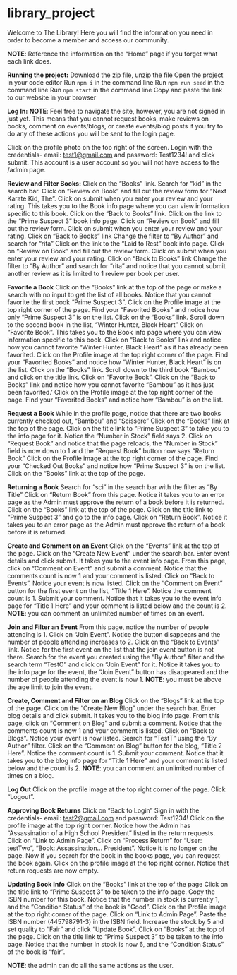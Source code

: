 # library_project
Welcome to The Library! Here you will find the information you need in order to become a member and access our community.

**NOTE**: Reference the information on the “Home” page if you forget what each link does.

**Running the project:**
Download the zip file, unzip the file
Open the project in your code editor
Run `npm i` in the command line
Run `npm run seed` in the command line
Run `npm start` in the command line
Copy and paste the link to our website in your browser

**Log In:**
**NOTE**: Feel free to navigate the site, however, you are not signed in just yet. This means that you cannot request books, make reviews on books, comment on events/blogs, or create events/blog posts if you try to do any of these actions you will be sent to the login page.

Click on the profile photo on the top right of the screen.
Login with the credentials- email: test1@gmail.com and password: Test1234! and click submit.
This account is a user account so you will not have access to the /admin page.

**Review and Filter Books:**
Click on the “Books” link.
Search for “kid” in the search bar.
Click on “Review on Book” and fill out the review form for “Next Karate Kid, The”. Click on submit when you enter your review and your rating. This takes you to the Book info page where you can view information specific to this book.
Click on the “Back to Books” link.
Click on the link to the “Prime Suspect 3” book info page.
Click on “Review on Book” and fill out the review form. Click on submit when you enter your review and your rating.
Click on “Back to Books” link
Change the filter to “By Author” and search for “rita”
Click on the link to the “Laid to Rest” book info page.
Click on “Review on Book” and fill out the review form. Click on submit when you enter your review and your rating.
Click on “Back to Books” link
Change the filter to “By Author” and search for “rita” and notice that you cannot submit another review as it is limited to 1 review per book per user.



**Favorite a Book**
Click on the “Books” link at the top of the page or make a search with no input to get the list of all books. 
Notice that you cannot favorite the first book “Prime Suspect 3”.
Click on the Profile image at the top right corner of the page. Find your “Favorited Books” and notice how only “Prime Suspect 3” is on the list.
Click on the “Books” link.
Scroll down to the second book in the list, “Winter Hunter, Black Heart”
Click on “Favorite Book”. This takes you to the Book info page where you can view information specific to this book.
Click on “Back to Books” link and notice how you cannot favorite “Winter Hunter, Black Heart” as it has already been favorited.
Click on the Profile image at the top right corner of the page. Find your “Favorited Books” and notice how “Winter Hunter, Black Heart” is on the list.
Click on the “Books” link.
Scroll down to the third book “Bambou” and click on the title link.
Click on “Favorite Book”.
Click on the “Back to Books” link and notice how you cannot favorite “Bambou” as it has just been favorited.’
Click on the Profile image at the top right corner of the page. Find your “Favorited Books” and notice how “Bambou” is on the list.

**Request a Book**
While in the profile page, notice that there are two books currently checked out, “Bambou” and “Scissere”
Click on the “Books” link at the top of the page.
Click on the title link to “Prime Suspect 3” to take you to the info page for it.
Notice the “Number in Stock” field says 2. Click on “Request Book” and notice that the page reloads, the “Number in Stock” field is now down to 1 and the “Request Book” button now says “Return Book”
Click on the Profile image at the top right corner of the page. Find your “Checked Out Books” and notice how “Prime Suspect 3” is on the list.
Click on the “Books” link at the top of the page.

**Returning a Book**
Search for “sci” in the search bar with the filter as “By Title”
Click on “Return Book” from this page. Notice it takes you to an error page as the Admin must approve the return of a book before it is returned.
Click on the “Books” link at the top of the page.
Click on the title link to “Prime Suspect 3” and go to the info page.
Click on “Return Book”. Notice it takes you to an error page as the Admin must approve the return of a book before it is returned.

**Create and Comment on an Event**
Click on the “Events” link at the top of the page.
Click on the “Create New Event” under the search bar.
Enter event details and click submit. It takes you to the event info page.
From this page, click on “Comment on Event” and submit a comment. Notice that the comments count is now 1 and your comment is listed.
Click on “Back to Events”. Notice your event is now listed.
Click on the “Comment on Event” button for the first event on the list, “Title 1 Here”. Notice the comment count is 1. Submit your comment. Notice that it takes you to the event info page for “Title 1 Here” and your comment is listed below and the count is 2.
**NOTE**: you can comment an unlimited number of times on an event.

**Join and Filter an Event**
From this page, notice the number of people attending is 1.
Click on “Join Event”. Notice the button disappears and the number of people attending increases to 2.
Click on the “Back to Events” link. Notice for the first event on the list that the join event button is not there.
Search for the event you created using the “By Author” filter and the search term “TestO” and click on “Join Event” for it. Notice it takes you to the info page for the event, the “Join Event” button has disappeared and the number of people attending the event is now 1.
**NOTE**: you must be above the age limit to join the event.

**Create, Comment and Filter on an Blog**
Click on the “Blogs” link at the top of the page.
Click on the “Create New Blog” under the search bar.
Enter blog details and click submit. It takes you to the blog info page.
From this page, click on “Comment on Blog” and submit a comment. Notice that the comments count is now 1 and your comment is listed.
Click on “Back to Blogs”. Notice your event is now listed. Search for “TestT” using the “By Author” filter.
Click on the “Comment on Blog” button for the blog, “Title 2 Here”. Notice the comment count is 1. Submit your comment. Notice that it takes you to the blog info page for “Title 1 Here” and your comment is listed below and the count is 2.
**NOTE**: you can comment an unlimited number of times on a blog.

**Log Out**
Click on the profile image at the top right corner of the page.
Click “Logout”.

**Approving Book Returns** 
Click on “Back to Login”
Sign in with the credentials- email: test2@gmail.com and password: Test1234!
Click on the profile image at the top right corner. Notice how the Admin has “Assassination of a High School President” listed in the return requests.
Click on “Link to Admin Page”.
Click on “Process Return” for “User: testTwo”, “Book: Assassination… President”. Notice it is no longer on the page. Now if you search for the book in the books page, you can request the book again.
Click on the profile image at the top right corner. Notice that return requests are now empty.

**Updating Book Info**
Click on the “Books” link at the top of the page
Click on the title link to “Prime Suspect 3” to be taken to the info page.
Copy the ISBN number for this book. Notice that the number in stock is currently 1, and the “Condition Status” of the book is “Good”.
Click on the Profile image at the top right corner of the page.
Click on “Link to Admin Page”.
Paste the ISBN number (445798791-3) in the ISBN field. Increase the stock by 5 and set quality to “Fair” and click “Update Book”.
Click on “Books” at the top of the page.
Click on the title link to “Prime Suspect 3” to be taken to the info page. Notice that the number in stock is now 6, and the “Condition Status” of the book is “fair”.

**NOTE**: the admin can do all the same actions as the user.
